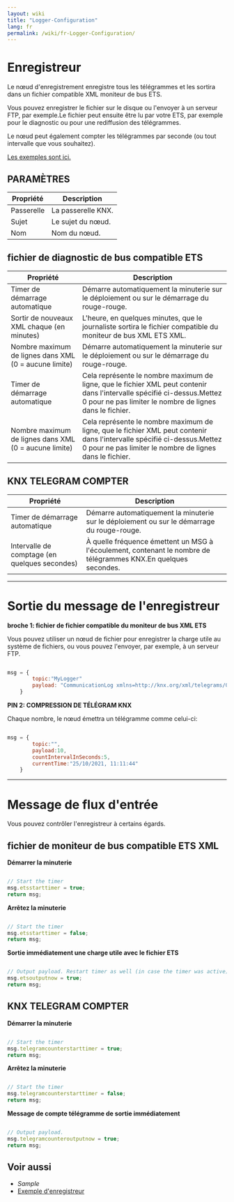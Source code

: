 ```yaml
---
layout: wiki
title: "Logger-Configuration"
lang: fr
permalink: /wiki/fr-Logger-Configuration/
---
```

# Enregistreur

 Le nœud d'enregistrement enregistre tous les télégrammes et les sortira dans un fichier compatible XML moniteur de bus ETS. 

Vous pouvez enregistrer le fichier sur le disque ou l'envoyer à un serveur FTP, par exemple.Le fichier peut ensuite être lu par votre ETS, par exemple pour le diagnostic ou pour une rediffusion des télégrammes.

Le nœud peut également compter les télégrammes par seconde (ou tout intervalle que vous souhaitez).

 <a href = "https://supergiovane.github.io/node-red-contrib-knx-ultimate/wiki/Logger-sample" Target = "_ Blank"> Les exemples sont ici. </a>

## PARAMÈTRES

| Propriété | Description |
|-|-|
|Passerelle |La passerelle KNX.|
|Sujet |Le sujet du nœud.|
|Nom |Nom du nœud.|

## fichier de diagnostic de bus compatible ETS

| Propriété | Description |
|-|-|
|Timer de démarrage automatique |Démarre automatiquement la minuterie sur le déploiement ou sur le démarrage du rouge-rouge.|
|Sortir de nouveaux XML chaque (en minutes) |L'heure, en quelques minutes, que le journaliste sortira le fichier compatible du moniteur de bus XML ETS XML.|
|Nombre maximum de lignes dans XML (0 = aucune limite) |Démarre automatiquement la minuterie sur le déploiement ou sur le démarrage du rouge-rouge.|
|Timer de démarrage automatique |Cela représente le nombre maximum de ligne, que le fichier XML peut contenir dans l'intervalle spécifié ci-dessus.Mettez 0 pour ne pas limiter le nombre de lignes dans le fichier.|
|Nombre maximum de lignes dans XML (0 = aucune limite) |Cela représente le nombre maximum de ligne, que le fichier XML peut contenir dans l'intervalle spécifié ci-dessus.Mettez 0 pour ne pas limiter le nombre de lignes dans le fichier.|

## KNX TELEGRAM COMPTER

| Propriété | Description |
|-|-|
|Timer de démarrage automatique |Démarre automatiquement la minuterie sur le déploiement ou sur le démarrage du rouge-rouge.|
|Intervalle de comptage (en quelques secondes) |À quelle fréquence émettent un MSG à l'écoulement, contenant le nombre de télégrammes KNX.En quelques secondes.|

---

# Sortie du message de l'enregistreur

**broche 1: fichier de fichier compatible du moniteur de bus XML ETS**

Vous pouvez utiliser un nœud de fichier pour enregistrer la charge utile au système de fichiers, ou vous pouvez l'envoyer, par exemple, à un serveur FTP.

```javascript

msg = {
        topic:"MyLogger" 
        payload: "CommunicationLog xmlns=http://knx.org/xml/telegrams/01 Telegram Timestamp=2020-03-27T07:32:39.470Z Service=L_Data.ind...." (A String containing the XML file)
    } 

```

**PIN 2: COMPRESSION DE TÉLÉGRAM KNX**

Chaque nombre, le nœud émettra un télégramme comme celui-ci:

```javascript

msg = {
        topic:"",
        payload:10,
        countIntervalInSeconds:5,
        currentTime:"25/10/2021, 11:11:44"
    } 

```

---

# Message de flux d'entrée

Vous pouvez contrôler l'enregistreur à certains égards.

## fichier de moniteur de bus compatible ETS XML

**Démarrer la minuterie** 
```javascript

// Start the timer
msg.etsstarttimer = true;
return msg;

```

**Arrêtez la minuterie** 
```javascript

// Start the timer
msg.etsstarttimer = false;
return msg;

```

**Sortie immédiatement une charge utile avec le fichier ETS** 
```javascript

// Output payload. Restart timer as well (in case the timer was active)
msg.etsoutputnow = true;
return msg;

```

## KNX TELEGRAM COMPTER

**Démarrer la minuterie** 
```javascript

// Start the timer
msg.telegramcounterstarttimer = true;
return msg;

```

**Arrêtez la minuterie** 
```javascript

// Start the timer
msg.telegramcounterstarttimer = false;
return msg;

```

**Message de compte télégramme de sortie immédiatement** 
```javascript

// Output payload. 
msg.telegramcounteroutputnow = true;
return msg;

```

## Voir aussi

- _Sample_
- [Exemple d'enregistreur](https://supergiovane.github.io/node-red-contrib-knx-ultimate/wiki/Logger-Sample)
